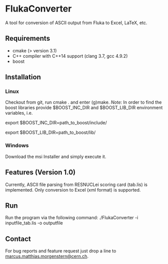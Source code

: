 # FlukaConverter

A tool for conversion of ASCII output from Fluka to Excel, LaTeX, etc.

## Requirements

- cmake (> version 3.1)
- C++ compiler with C++14 support (clang 3.7, gcc 4.9.2)
- boost

## Installation

### Linux

Checkout from git, run cmake . and enter (g)make. *Note:* In order to find the boost libraries provide $BOOST_INC_DIR and $BOOST_LIB_DIR environment variables, i.e.

export $BOOST_INC_DIR=path_to_boost/include/

export $BOOST_LIB_DIR=path_to_boost/lib/

### Windows

Download the msi Installer and simply execute it.

## Features (Version 1.0)

Currently, ASCII file parsing from RESNUCLei scoring card (tab.lis) is implemented. Only conversion to Excel (xml format) is supported.

## Run

Run the program via the following command:
./FlukaConverter -i inputfile_tab.lis -o outputfile

## Contact

For bug reports and feature request just drop a line to marcus.matthias.morgenstern@cern.ch.
